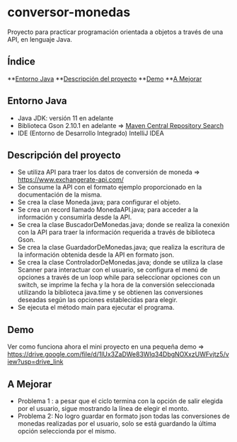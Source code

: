 # conversor-monedas
Proyecto para practicar programación orientada a objetos a través de una API, en lenguaje Java.

## Índice
**[Entorno Java](#entorno-java)
**[Descripción del proyecto](#descripción-del-proyecto)
**[Demo](#demo)
**[A Mejorar](#a-mejorar)

## Entorno Java
- Java JDK: versión 11 en adelante
- Biblioteca Gson 2.10.1 en adelante => [Maven Central Repository Search](https://mvnrepository.com/artifact/com.google.code.gson/gson)
- IDE (Entorno de Desarrollo Integrado) IntelliJ IDEA

## Descripción del proyecto
- Se utiliza API para traer los datos de conversión de moneda => https://www.exchangerate-api.com/
- Se consume la API con el formato ejemplo proporcionado en la documentación de la misma.
- Se crea la clase Moneda.java; para configurar el objeto.
- Se crea un record llamado MonedaAPI.java; para acceder a la información y consumirla desde la API.
- Se crea la clase BuscadorDeMonedas.java; donde se realiza la conexión con la API para traer la información requerida a través de biblioteca Gson.
- Se crea la clase GuardadorDeMonedas.java; que realiza la escritura de la información obtenida desde la API en formato json.
- Se crea la clase ControladorDeMonedas.java; donde se utiliza la clase Scanner para interactuar con el usuario, se configura el menú de opciones a través de un loop while para seleccionar opciones con un switch, se imprime la fecha y la hora de la conversión seleccionada utilizando la biblioteca java.time y se obtienen las conversiones deseadas según las opciones establecidas para elegir.
- Se ejecuta el método main para ejecutar el programa.

## Demo
Ver como funciona ahora el mini proyecto en una pequeña demo => https://drive.google.com/file/d/1lUx3ZaDWe83Wlq34DbgNOXxzUWFvjtz5/view?usp=drive_link

## A Mejorar
- Problema 1 : a pesar que el ciclo termina con la opción de salir elegida por el usuario, sigue mostrando la línea de elegir el monto.
- Problema 2: No logro guardar en formato json todas las conversiones de monedas realizadas por el usuario, solo se está guardando la última opción seleccionda por el mismo.
